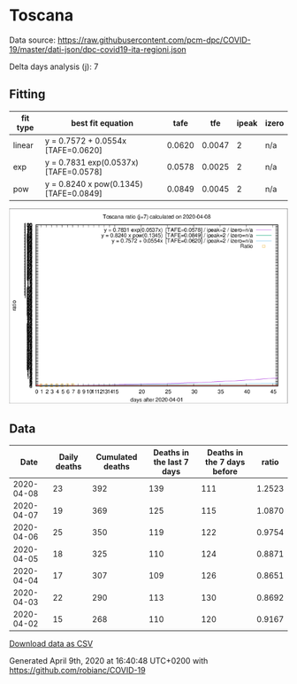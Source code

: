# Toscana

Data source: https://raw.githubusercontent.com/pcm-dpc/COVID-19/master/dati-json/dpc-covid19-ita-regioni.json

Delta days analysis (j): 7

## Fitting 
|fit type|best fit equation|tafe|tfe|ipeak|izero|
|-------|-----|--------|------|---|---|
|linear|y = 0.7572 + 0.0554x  [TAFE=0.0620]|0.0620|0.0047|2|n/a|
|exp|y = 0.7831 exp(0.0537x)  [TAFE=0.0578]|0.0578|0.0025|2|n/a|
|pow|y = 0.8240 x pow(0.1345)  [TAFE=0.0849]|0.0849|0.0045|2|n/a|

![Plot](COVID-19_toscana_j7_2020-04-08.png)

## Data
|Date|Daily deaths|Cumulated deaths|Deaths in the last 7 days|Deaths in the 7 days before|ratio|
|----|----------|-----------|-------|--------------------|-----|
|2020-04-08|23|392|139|111|1.2523|
|2020-04-07|19|369|125|115|1.0870|
|2020-04-06|25|350|119|122|0.9754|
|2020-04-05|18|325|110|124|0.8871|
|2020-04-04|17|307|109|126|0.8651|
|2020-04-03|22|290|113|130|0.8692|
|2020-04-02|15|268|110|120|0.9167|

[Download data as CSV](COVID-19_toscana_j7_2020-04-08.csv)

Generated April 9th, 2020 at 16:40:48 UTC+0200 with https://github.com/robianc/COVID-19
